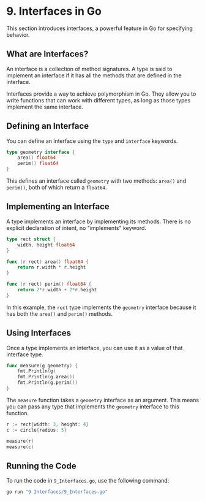 
# 9. Interfaces in Go

This section introduces interfaces, a powerful feature in Go for specifying behavior.

## What are Interfaces?

An interface is a collection of method signatures. A type is said to implement an interface if it has all the methods that are defined in the interface.

Interfaces provide a way to achieve polymorphism in Go. They allow you to write functions that can work with different types, as long as those types implement the same interface.

## Defining an Interface

You can define an interface using the `type` and `interface` keywords.

```go
type geometry interface {
    area() float64
    perim() float64
}
```

This defines an interface called `geometry` with two methods: `area()` and `perim()`, both of which return a `float64`.

## Implementing an Interface

A type implements an interface by implementing its methods. There is no explicit declaration of intent, no "implements" keyword.

```go
type rect struct {
    width, height float64
}

func (r rect) area() float64 {
    return r.width * r.height
}

func (r rect) perim() float64 {
    return 2*r.width + 2*r.height
}
```

In this example, the `rect` type implements the `geometry` interface because it has both the `area()` and `perim()` methods.

## Using Interfaces

Once a type implements an interface, you can use it as a value of that interface type.

```go
func measure(g geometry) {
    fmt.Println(g)
    fmt.Println(g.area())
    fmt.Println(g.perim())
}
```

The `measure` function takes a `geometry` interface as an argument. This means you can pass any type that implements the `geometry` interface to this function.

```go
r := rect{width: 3, height: 4}
c := circle{radius: 5}

measure(r)
measure(c)
```

## Running the Code

To run the code in `9_Interfaces.go`, use the following command:

```bash
go run "9 Interfaces/9_Interfaces.go"
```
